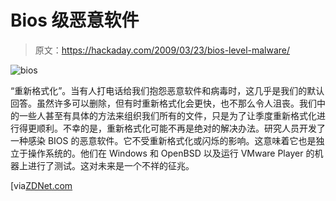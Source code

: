 # Bios 级恶意软件

> 原文：<https://hackaday.com/2009/03/23/bios-level-malware/>

![bios](img/b46a51f74a142b8065a31087b7cda9b3.png "bios")

“重新格式化”。当有人打电话给我们抱怨恶意软件和病毒时，这几乎是我们的默认回答。虽然许多可以删除，但有时重新格式化会更快，也不那么令人沮丧。我们中的一些人甚至有具体的方法来组织我们所有的文件，只是为了让季度重新格式化进行得更顺利。不幸的是，重新格式化可能不再是绝对的解决办法。研究人员开发了一种感染 BIOS 的恶意软件。它不受重新格式化或闪烁的影响。这意味着它也是独立于操作系统的。他们在 Windows 和 OpenBSD 以及运行 VMware Player 的机器上进行了测试。这对未来是一个不祥的征兆。

[via[ZDNet.com](http://blogs.zdnet.com/security/?p=2962)